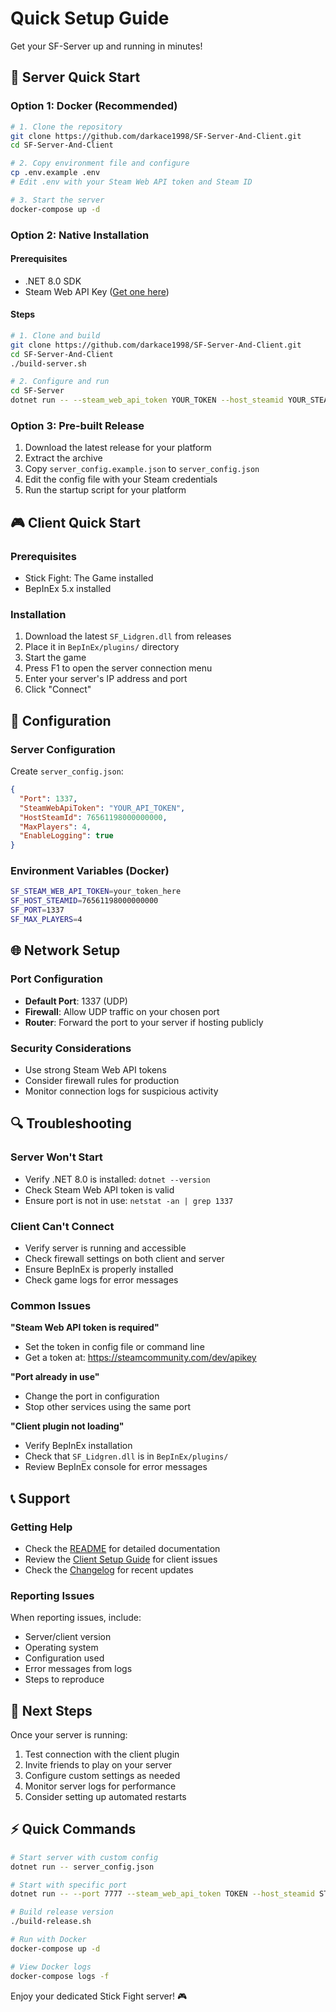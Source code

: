 # Quick Setup Guide

Get your SF-Server up and running in minutes!

## 🚀 Server Quick Start

### Option 1: Docker (Recommended)

```bash
# 1. Clone the repository
git clone https://github.com/darkace1998/SF-Server-And-Client.git
cd SF-Server-And-Client

# 2. Copy environment file and configure
cp .env.example .env
# Edit .env with your Steam Web API token and Steam ID

# 3. Start the server
docker-compose up -d
```

### Option 2: Native Installation

#### Prerequisites
- .NET 8.0 SDK
- Steam Web API Key ([Get one here](https://steamcommunity.com/dev/apikey))

#### Steps
```bash
# 1. Clone and build
git clone https://github.com/darkace1998/SF-Server-And-Client.git
cd SF-Server-And-Client
./build-server.sh

# 2. Configure and run
cd SF-Server
dotnet run -- --steam_web_api_token YOUR_TOKEN --host_steamid YOUR_STEAMID
```

### Option 3: Pre-built Release

1. Download the latest release for your platform
2. Extract the archive
3. Copy `server_config.example.json` to `server_config.json`
4. Edit the config file with your Steam credentials
5. Run the startup script for your platform

## 🎮 Client Quick Start

### Prerequisites
- Stick Fight: The Game installed
- BepInEx 5.x installed

### Installation
1. Download the latest `SF_Lidgren.dll` from releases
2. Place it in `BepInEx/plugins/` directory
3. Start the game
4. Press F1 to open the server connection menu
5. Enter your server's IP address and port
6. Click "Connect"

## 🔧 Configuration

### Server Configuration
Create `server_config.json`:
```json
{
  "Port": 1337,
  "SteamWebApiToken": "YOUR_API_TOKEN",
  "HostSteamId": 76561198000000000,
  "MaxPlayers": 4,
  "EnableLogging": true
}
```

### Environment Variables (Docker)
```bash
SF_STEAM_WEB_API_TOKEN=your_token_here
SF_HOST_STEAMID=76561198000000000
SF_PORT=1337
SF_MAX_PLAYERS=4
```

## 🌐 Network Setup

### Port Configuration
- **Default Port**: 1337 (UDP)
- **Firewall**: Allow UDP traffic on your chosen port
- **Router**: Forward the port to your server if hosting publicly

### Security Considerations
- Use strong Steam Web API tokens
- Consider firewall rules for production
- Monitor connection logs for suspicious activity

## 🔍 Troubleshooting

### Server Won't Start
- Verify .NET 8.0 is installed: `dotnet --version`
- Check Steam Web API token is valid
- Ensure port is not in use: `netstat -an | grep 1337`

### Client Can't Connect
- Verify server is running and accessible
- Check firewall settings on both client and server
- Ensure BepInEx is properly installed
- Check game logs for error messages

### Common Issues

**"Steam Web API token is required"**
- Set the token in config file or command line
- Get a token at: https://steamcommunity.com/dev/apikey

**"Port already in use"**
- Change the port in configuration
- Stop other services using the same port

**"Client plugin not loading"**
- Verify BepInEx installation
- Check that `SF_Lidgren.dll` is in `BepInEx/plugins/`
- Review BepInEx console for error messages

## 📞 Support

### Getting Help
- Check the [README](README.md) for detailed documentation
- Review the [Client Setup Guide](CLIENT_SETUP.md) for client issues
- Check the [Changelog](CHANGELOG.md) for recent updates

### Reporting Issues
When reporting issues, include:
- Server/client version
- Operating system
- Configuration used
- Error messages from logs
- Steps to reproduce

## 🎯 Next Steps

Once your server is running:
1. Test connection with the client plugin
2. Invite friends to play on your server
3. Configure custom settings as needed
4. Monitor server logs for performance
5. Consider setting up automated restarts

## ⚡ Quick Commands

```bash
# Start server with custom config
dotnet run -- server_config.json

# Start with specific port
dotnet run -- --port 7777 --steam_web_api_token TOKEN --host_steamid STEAMID

# Build release version
./build-release.sh

# Run with Docker
docker-compose up -d

# View Docker logs
docker-compose logs -f
```

Enjoy your dedicated Stick Fight server! 🎮